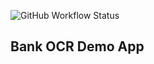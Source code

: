 ![GitHub Workflow Status](https://img.shields.io/github/workflow/status/bitiplz/bank-ocr-demo/CI)

## Bank OCR Demo App
